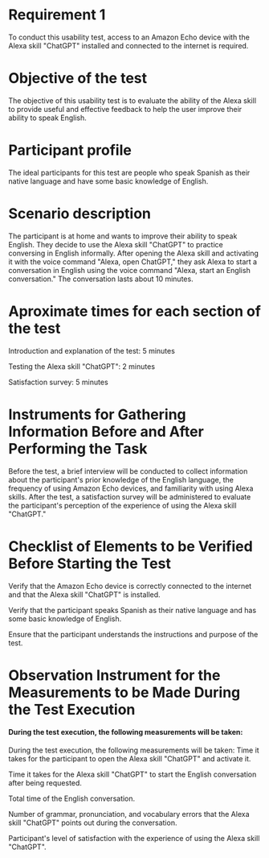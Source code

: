 # Requirement 1
To conduct this usability test, access to an Amazon Echo device with the Alexa skill "ChatGPT" installed and connected to the internet is required.

# Objective of the test
The objective of this usability test is to evaluate the ability of the Alexa skill to provide useful and effective feedback to help the user improve their ability to speak English.

# Participant profile
The ideal participants for this test are people who speak Spanish as their native language and have some basic knowledge of English.

# Scenario description
The participant is at home and wants to improve their ability to speak English. They decide to use the Alexa skill "ChatGPT" to practice conversing in English informally. After opening the Alexa skill and activating it with the voice command "Alexa, open ChatGPT," they ask Alexa to start a conversation in English using the voice command "Alexa, start an English conversation." The conversation lasts about 10 minutes.

# Aproximate times for each section of the test
Introduction and explanation of the test: 5 minutes

Testing the Alexa skill "ChatGPT": 2 minutes

Satisfaction survey: 5 minutes

# Instruments for Gathering Information Before and After Performing the Task
Before the test, a brief interview will be conducted to collect information about the participant's prior knowledge of the English language, the frequency of using Amazon Echo devices, and familiarity with using Alexa skills. After the test, a satisfaction survey will be administered to evaluate the participant's perception of the experience of using the Alexa skill "ChatGPT."

# Checklist of Elements to be Verified Before Starting the Test
Verify that the Amazon Echo device is correctly connected to the internet and that the Alexa skill "ChatGPT" is installed.

Verify that the participant speaks Spanish as their native language and has some basic knowledge of English.

Ensure that the participant understands the instructions and purpose of the test.

# Observation Instrument for the Measurements to be Made During the Test Execution
#### During the test execution, the following measurements will be taken:

During the test execution, the following measurements will be taken:
Time it takes for the participant to open the Alexa skill "ChatGPT" and activate it.

Time it takes for the Alexa skill "ChatGPT" to start the English conversation after being requested.

Total time of the English conversation.

Number of grammar, pronunciation, and vocabulary errors that the Alexa skill "ChatGPT" points out during the conversation.

Participant's level of satisfaction with the experience of using the Alexa skill "ChatGPT".
